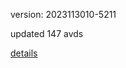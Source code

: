 version: 2023113010-5211

updated 147 avds

[details](https://github.com/0x74f917491bfa7ebfa379/ali_avd_db/blob/master/change_log/2023/11/30/10/5211.txt)